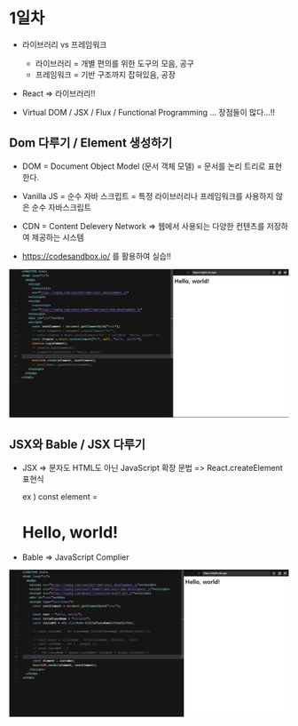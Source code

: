 # 1일차

- 라이브러리 vs 프레임워크
  - 라이브러리 = 개별 편의를 위한 도구의 모음, 공구
  - 프레임워크 = 기반 구조까지 잡혀있음, 공장

- React =>  라이브러리!!

- Virtual DOM / JSX / Flux / Functional Programming ... 장점들이 많다...!!





## Dom 다루기 / Element 생성하기

- DOM = Document Object Model (문서 객체 모델) = 문서를 논리 트리로 표현한다.
- Vanilla JS = 순수 자바 스크립트 = 특정 라이브러리나 프레임워크를 사용하지 않은 순수 자바스크립트

- CDN = Content Delevery Network => 웹에서 사용되는 다양한 컨텐츠를 저장하여 제공하는 시스템
- https://codesandbox.io/ 를 활용하여 실습!! 

![image-20220105224754634](README.assets/image-20220105224754634.png)



## JSX와 Bable / JSX 다루기

- JSX => 문자도 HTML도 아닌 JavaScript 확장 문법 => React.createElement 표현식

  ex ) const element = <h1>Hello, world!</h1>

- Bable => JavaScript Complier

![image-20220105230323210](README.assets/image-20220105230323210.png)